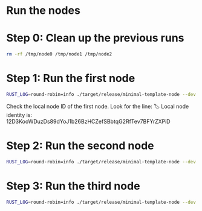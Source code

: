 # Run the nodes

# Step 0: Clean up the previous runs
```bash
rm -rf /tmp/node0 /tmp/node1 /tmp/node2
```

# Step 1: Run the first node

```bash
RUST_LOG=round-robin=info ./target/release/minimal-template-node --dev --validator --validator-id 0 --total-validators 3 --base-path /tmp/node0 --public-addr /ip4/127.0.0.1/tcp/30333
```

Check the local node ID of the first node. Look for the line:
🏷  Local node identity is: <node-id>
12D3KooWDuzDs89dYoJ1b26BzHCZefSBbtqG2RfTev7BFYrZXPiD

# Step 2: Run the second node

```bash
RUST_LOG=round-robin=info ./target/release/minimal-template-node --dev --validator --validator-id 1 --total-validators 3 --base-path /tmp/node1 --port 30334 --public-addr /ip4/127.0.0.1/tcp/30334 --bootnodes /ip4/127.0.0.1/tcp/30333/p2p/FIRST_NODE_PEER_ID
```

# Step 3: Run the third node

```bash
RUST_LOG=round-robin=info ./target/release/minimal-template-node --dev --validator --validator-id 2 --total-validators 3 --base-path /tmp/node2 --port 30335 --public-addr /ip4/127.0.0.1/tcp/30335 --bootnodes /ip4/127.0.0.1/tcp/30333/p2p/FIRST_NODE_PEER_ID
```
